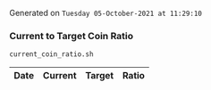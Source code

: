 Generated on `Tuesday 05-October-2021 at 11:29:10`

### Current to Target Coin Ratio
`current_coin_ratio.sh`

Date|Current|Target|Ratio
---|---|---|---
